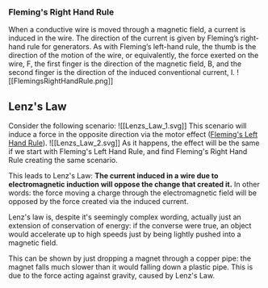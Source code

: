 ### Fleming's Right Hand Rule
When a conductive wire is moved through a magnetic field, a current is induced in the wire. The direction of the current is given by Fleming’s right-hand rule for generators. As with Fleming’s left-hand rule, the thumb is the direction of the motion of the wire, or equivalently, the force exerted on the wire, F, the first finger is the direction of the magnetic field, B, and the second finger is the direction of the induced conventional current, I.
![[FlemingsRightHandRule.png]]
## Lenz's Law
Consider the following scenario:
![[Lenzs_Law_1.svg]]
This scenario will induce a force in the opposite direction via the motor effect ([Fleming's Left Hand Rule](Physics/Fields/Magnetic%20Fields)).
![[Lenzs_Law_2.svg]]
As it happens, the effect will be the same if we start with Fleming's Left Hand Rule, and find Fleming's Right Hand Rule creating the same scenario.

This leads to Lenz's Law:
	**The current induced in a wire due to electromagnetic induction will oppose the change that created it.**
In other words: the force moving a charge through the electromagnetic field will be opposed by the force created via the induced current.

Lenz's law is, despite it's seemingly complex wording, actually just an extension of conservation of energy: if the converse were true, an object would accelerate up to high speeds just by being lightly pushed into a magnetic field.

This can be shown by just dropping a magnet through a copper pipe: the magnet falls much slower than it would falling down a plastic pipe. This is due to the force acting against gravity, caused by Lenz's Law.

